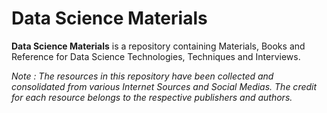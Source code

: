 # Data Science Materials
<p><b>Data Science Materials</b> is a repository containing Materials, Books and Reference for Data Science Technologies, Techniques and Interviews.</p>
<i>Note : The resources in this repository have been collected and consolidated from various Internet Sources and Social Medias. The credit for each resource belongs to the respective publishers and authors.</i>
